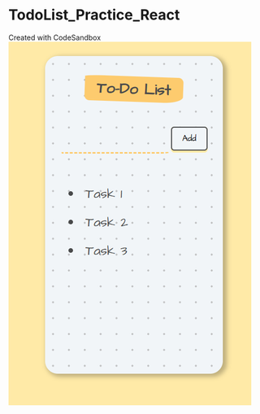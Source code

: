 # TodoList_Practice_React
Created with CodeSandbox
![Todo List Screenshot](https://github.com/Darshan0244/TodoList_Practice_React/blob/d752b710079e7d4b77612de0634923c01ce85504/Screenshot%202025-05-11%20235109.png?raw=true)
